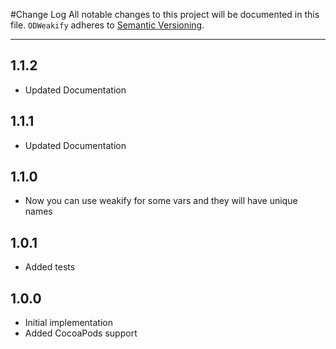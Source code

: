 #Change Log
All notable changes to this project will be documented in this file.
`ODWeakify` adheres to [Semantic Versioning](http://semver.org/).

---

## 1.1.2
 * Updated Documentation

## 1.1.1
 * Updated Documentation

## 1.1.0
  * Now you can use weakify for some vars and they will have unique names

## 1.0.1
  * Added tests

## 1.0.0
 * Initial implementation
 * Added CocoaPods support
